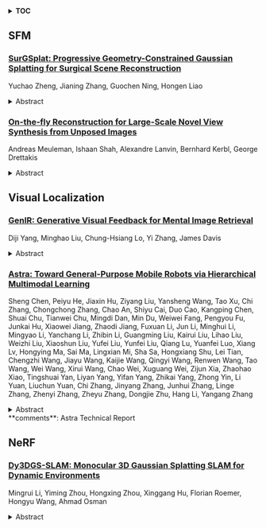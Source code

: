 <details>
  <summary><b>TOC</b></summary>
  <ol>
    <li><a href=#sfm>SFM</a></li>
      <ul>
        <li><a href=#SurGSplat:-Progressive-Geometry-Constrained-Gaussian-Splatting-for-Surgical-Scene-Reconstruction>SurGSplat: Progressive Geometry-Constrained Gaussian Splatting for Surgical Scene Reconstruction</a></li>
        <li><a href=#On-the-fly-Reconstruction-for-Large-Scale-Novel-View-Synthesis-from-Unposed-Images>On-the-fly Reconstruction for Large-Scale Novel View Synthesis from Unposed Images</a></li>
      </ul>
    </li>
    <li><a href=#visual-localization>Visual Localization</a></li>
      <ul>
        <li><a href=#GenIR:-Generative-Visual-Feedback-for-Mental-Image-Retrieval>GenIR: Generative Visual Feedback for Mental Image Retrieval</a></li>
        <li><a href=#Astra:-Toward-General-Purpose-Mobile-Robots-via-Hierarchical-Multimodal-Learning>Astra: Toward General-Purpose Mobile Robots via Hierarchical Multimodal Learning</a></li>
      </ul>
    </li>
    <li><a href=#nerf>NeRF</a></li>
      <ul>
        <li><a href=#Dy3DGS-SLAM:-Monocular-3D-Gaussian-Splatting-SLAM-for-Dynamic-Environments>Dy3DGS-SLAM: Monocular 3D Gaussian Splatting SLAM for Dynamic Environments</a></li>
      </ul>
    </li>
  </ol>
</details>

## SFM  

### [SurGSplat: Progressive Geometry-Constrained Gaussian Splatting for Surgical Scene Reconstruction](http://arxiv.org/abs/2506.05935)  
Yuchao Zheng, Jianing Zhang, Guochen Ning, Hongen Liao  
<details>  
  <summary>Abstract</summary>  
  <ol>  
    Intraoperative navigation relies heavily on precise 3D reconstruction to ensure accuracy and safety during surgical procedures. However, endoscopic scenarios present unique challenges, including sparse features and inconsistent lighting, which render many existing Structure-from-Motion (SfM)-based methods inadequate and prone to reconstruction failure. To mitigate these constraints, we propose SurGSplat, a novel paradigm designed to progressively refine 3D Gaussian Splatting (3DGS) through the integration of geometric constraints. By enabling the detailed reconstruction of vascular structures and other critical features, SurGSplat provides surgeons with enhanced visual clarity, facilitating precise intraoperative decision-making. Experimental evaluations demonstrate that SurGSplat achieves superior performance in both novel view synthesis (NVS) and pose estimation accuracy, establishing it as a high-fidelity and efficient solution for surgical scene reconstruction. More information and results can be found on the page https://surgsplat.github.io/.  
  </ol>  
</details>  
  
### [On-the-fly Reconstruction for Large-Scale Novel View Synthesis from Unposed Images](http://arxiv.org/abs/2506.05558)  
Andreas Meuleman, Ishaan Shah, Alexandre Lanvin, Bernhard Kerbl, George Drettakis  
<details>  
  <summary>Abstract</summary>  
  <ol>  
    Radiance field methods such as 3D Gaussian Splatting (3DGS) allow easy reconstruction from photos, enabling free-viewpoint navigation. Nonetheless, pose estimation using Structure from Motion and 3DGS optimization can still each take between minutes and hours of computation after capture is complete. SLAM methods combined with 3DGS are fast but struggle with wide camera baselines and large scenes. We present an on-the-fly method to produce camera poses and a trained 3DGS immediately after capture. Our method can handle dense and wide-baseline captures of ordered photo sequences and large-scale scenes. To do this, we first introduce fast initial pose estimation, exploiting learned features and a GPU-friendly mini bundle adjustment. We then introduce direct sampling of Gaussian primitive positions and shapes, incrementally spawning primitives where required, significantly accelerating training. These two efficient steps allow fast and robust joint optimization of poses and Gaussian primitives. Our incremental approach handles large-scale scenes by introducing scalable radiance field construction, progressively clustering 3DGS primitives, storing them in anchors, and offloading them from the GPU. Clustered primitives are progressively merged, keeping the required scale of 3DGS at any viewpoint. We evaluate our solution on a variety of datasets and show that our solution can provide on-the-fly processing of all the capture scenarios and scene sizes we target while remaining competitive with other methods that only handle specific capture styles or scene sizes in speed, image quality, or both.  
  </ol>  
</details>  
  
  



## Visual Localization  

### [GenIR: Generative Visual Feedback for Mental Image Retrieval](http://arxiv.org/abs/2506.06220)  
Diji Yang, Minghao Liu, Chung-Hsiang Lo, Yi Zhang, James Davis  
<details>  
  <summary>Abstract</summary>  
  <ol>  
    Vision-language models (VLMs) have shown strong performance on text-to-image retrieval benchmarks. However, bridging this success to real-world applications remains a challenge. In practice, human search behavior is rarely a one-shot action. Instead, it is often a multi-round process guided by clues in mind, that is, a mental image ranging from vague recollections to vivid mental representations of the target image. Motivated by this gap, we study the task of Mental Image Retrieval (MIR), which targets the realistic yet underexplored setting where users refine their search for a mentally envisioned image through multi-round interactions with an image search engine. Central to successful interactive retrieval is the capability of machines to provide users with clear, actionable feedback; however, existing methods rely on indirect or abstract verbal feedback, which can be ambiguous, misleading, or ineffective for users to refine the query. To overcome this, we propose GenIR, a generative multi-round retrieval paradigm leveraging diffusion-based image generation to explicitly reify the AI system's understanding at each round. These synthetic visual representations provide clear, interpretable feedback, enabling users to refine their queries intuitively and effectively. We further introduce a fully automated pipeline to generate a high-quality multi-round MIR dataset. Experimental results demonstrate that GenIR significantly outperforms existing interactive methods in the MIR scenario. This work establishes a new task with a dataset and an effective generative retrieval method, providing a foundation for future research in this direction.  
  </ol>  
</details>  
  
### [Astra: Toward General-Purpose Mobile Robots via Hierarchical Multimodal Learning](http://arxiv.org/abs/2506.06205)  
Sheng Chen, Peiyu He, Jiaxin Hu, Ziyang Liu, Yansheng Wang, Tao Xu, Chi Zhang, Chongchong Zhang, Chao An, Shiyu Cai, Duo Cao, Kangping Chen, Shuai Chu, Tianwei Chu, Mingdi Dan, Min Du, Weiwei Fang, Pengyou Fu, Junkai Hu, Xiaowei Jiang, Zhaodi Jiang, Fuxuan Li, Jun Li, Minghui Li, Mingyao Li, Yanchang Li, Zhibin Li, Guangming Liu, Kairui Liu, Lihao Liu, Weizhi Liu, Xiaoshun Liu, Yufei Liu, Yunfei Liu, Qiang Lu, Yuanfei Luo, Xiang Lv, Hongying Ma, Sai Ma, Lingxian Mi, Sha Sa, Hongxiang Shu, Lei Tian, Chengzhi Wang, Jiayu Wang, Kaijie Wang, Qingyi Wang, Renwen Wang, Tao Wang, Wei Wang, Xirui Wang, Chao Wei, Xuguang Wei, Zijun Xia, Zhaohao Xiao, Tingshuai Yan, Liyan Yang, Yifan Yang, Zhikai Yang, Zhong Yin, Li Yuan, Liuchun Yuan, Chi Zhang, Jinyang Zhang, Junhui Zhang, Linge Zhang, Zhenyi Zhang, Zheyu Zhang, Dongjie Zhu, Hang Li, Yangang Zhang  
<details>  
  <summary>Abstract</summary>  
  <ol>  
    Modern robot navigation systems encounter difficulties in diverse and complex indoor environments. Traditional approaches rely on multiple modules with small models or rule-based systems and thus lack adaptability to new environments. To address this, we developed Astra, a comprehensive dual-model architecture, Astra-Global and Astra-Local, for mobile robot navigation. Astra-Global, a multimodal LLM, processes vision and language inputs to perform self and goal localization using a hybrid topological-semantic graph as the global map, and outperforms traditional visual place recognition methods. Astra-Local, a multitask network, handles local path planning and odometry estimation. Its 4D spatial-temporal encoder, trained through self-supervised learning, generates robust 4D features for downstream tasks. The planning head utilizes flow matching and a novel masked ESDF loss to minimize collision risks for generating local trajectories, and the odometry head integrates multi-sensor inputs via a transformer encoder to predict the relative pose of the robot. Deployed on real in-house mobile robots, Astra achieves high end-to-end mission success rate across diverse indoor environments.  
  </ol>  
</details>  
**comments**: Astra Technical Report  
  
  



## NeRF  

### [Dy3DGS-SLAM: Monocular 3D Gaussian Splatting SLAM for Dynamic Environments](http://arxiv.org/abs/2506.05965)  
Mingrui Li, Yiming Zhou, Hongxing Zhou, Xinggang Hu, Florian Roemer, Hongyu Wang, Ahmad Osman  
<details>  
  <summary>Abstract</summary>  
  <ol>  
    Current Simultaneous Localization and Mapping (SLAM) methods based on Neural Radiance Fields (NeRF) or 3D Gaussian Splatting excel in reconstructing static 3D scenes but struggle with tracking and reconstruction in dynamic environments, such as real-world scenes with moving elements. Existing NeRF-based SLAM approaches addressing dynamic challenges typically rely on RGB-D inputs, with few methods accommodating pure RGB input. To overcome these limitations, we propose Dy3DGS-SLAM, the first 3D Gaussian Splatting (3DGS) SLAM method for dynamic scenes using monocular RGB input. To address dynamic interference, we fuse optical flow masks and depth masks through a probabilistic model to obtain a fused dynamic mask. With only a single network iteration, this can constrain tracking scales and refine rendered geometry. Based on the fused dynamic mask, we designed a novel motion loss to constrain the pose estimation network for tracking. In mapping, we use the rendering loss of dynamic pixels, color, and depth to eliminate transient interference and occlusion caused by dynamic objects. Experimental results demonstrate that Dy3DGS-SLAM achieves state-of-the-art tracking and rendering in dynamic environments, outperforming or matching existing RGB-D methods.  
  </ol>  
</details>  
  
  



